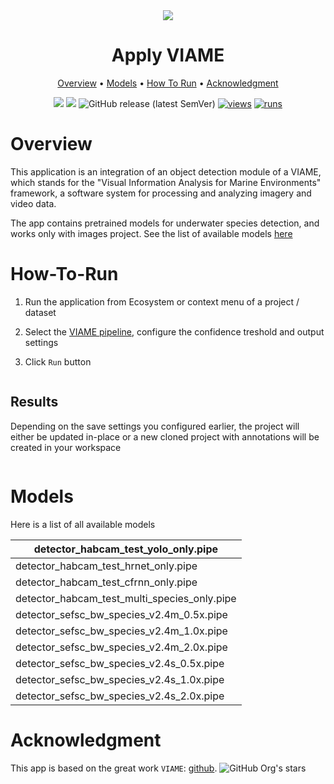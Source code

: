 <div align="center" markdown>
<img src="https://user-images.githubusercontent.com/115161827/233049075-2a0930bd-d47e-4798-a121-36b11807130e.jpg"/>

# Apply VIAME

<p align="center">
  <a href="#Overview">Overview</a> •
  <a href="#Models">Models</a> •
  <a href="#How-To-Run">How To Run</a> •
  <a href="#Acknowledgment">Acknowledgment</a>
</p>

[![](https://img.shields.io/badge/supervisely-ecosystem-brightgreen)](https://ecosystem.supervise.ly/apps/supervisely-ecosystem/apply-viame)
[![](https://img.shields.io/badge/slack-chat-green.svg?logo=slack)](https://supervise.ly/slack)
![GitHub release (latest SemVer)](https://img.shields.io/github/v/release/supervisely-ecosystem/apply-viame)
[![views](https://app.supervise.ly/img/badges/views/supervisely-ecosystem/apply-viame)](https://supervise.ly)
[![runs](https://app.supervise.ly/img/badges/runs/supervisely-ecosystem/apply-viame)](https://supervise.ly)

</div>

# Overview

This application is an integration of an object detection module of a VIAME, which stands for the "Visual Information Analysis for Marine Environments" framework, a software system for processing and analyzing imagery and video data.

The app contains pretrained models for underwater species detection, and works only with images project. See the list of available models <a href="#Models">here</a>

# How-To-Run

1. Run the application from Ecosystem or context menu of a project / dataset

2. Select the <a href="#Models">VIAME pipeline</a>, configure the confidence treshold and output settings

3. Click `Run` button
<img src="" />

## Results

Depending on the save settings you configured earlier, the project will either be updated in-place or a new cloned project with annotations will be created in your workspace

<img src="" />

# Models

Here is a list of all available models

| detector_habcam_test_yolo_only.pipe          |
|----------------------------------------------|
| detector_habcam_test_hrnet_only.pipe         |
| detector_habcam_test_cfrnn_only.pipe         |
| detector_habcam_test_multi_species_only.pipe |
| detector_sefsc_bw_species_v2.4m_0.5x.pipe    |
| detector_sefsc_bw_species_v2.4m_1.0x.pipe    |
| detector_sefsc_bw_species_v2.4m_2.0x.pipe    |
| detector_sefsc_bw_species_v2.4s_0.5x.pipe    |
| detector_sefsc_bw_species_v2.4s_1.0x.pipe    |
| detector_sefsc_bw_species_v2.4s_2.0x.pipe    |


# Acknowledgment

This app is based on the great work `VIAME`: [github](https://github.com/VIAME/VIAME). ![GitHub Org's stars](https://img.shields.io/github/stars/VIAME/VIAME?style=social)
